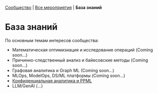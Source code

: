 [Сообщество](../README.RU.md) | [Все мероприятия](/Events.RU.md) | **База знаний**  

# База знаний

По основным темам интересов сообщества:
* Математическая оптимизиация и исследование операций (Coming soon...)
* Причинно-следственный анализ и байесовские методы (Coming soon...)
* Графовая аналитика и Graph ML (Coming soon...)
* MLOps, ModelOps, DS/ML платформы (Coming soon...)
* [Конфиденциальная аналитика и PPML](/KB/PPML.RU.md)
* LLM/GenAI (...)